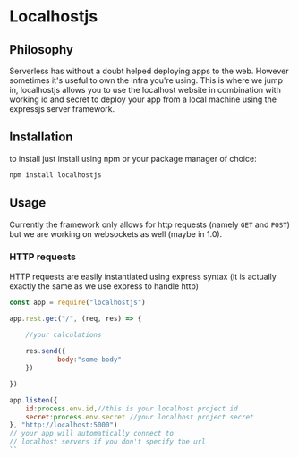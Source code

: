 # Localhostjs

## Philosophy
Serverless has without a doubt helped deploying apps to the web. However sometimes it's useful to own the infra you're using. This is where we jump in, localhostjs allows you to use the localhost website in combination with working id and secret to deploy your app from a local machine using the expressjs server framework. 


## Installation
to install just install using npm or your package manager of choice: 

```bash
npm install localhostjs 
```

## Usage 
Currently the framework only allows for http requests (namely `GET` and `POST`) but we are working on websockets as well (maybe in 1.0).

### HTTP requests
HTTP requests are easily instantiated using express syntax (it is actually exactly the same as we use express to handle http)

```js 
const app = require("localhostjs")

app.rest.get("/", (req, res) => {
    
    //your calculations

    res.send({
            body:"some body"
    })

})

app.listen({
    id:process.env.id,//this is your localhost project id
    secret:process.env.secret //your localhost project secret
}, "http://localhost:5000")
// your app will automatically connect to 
// localhost servers if you don't specify the url 
``
